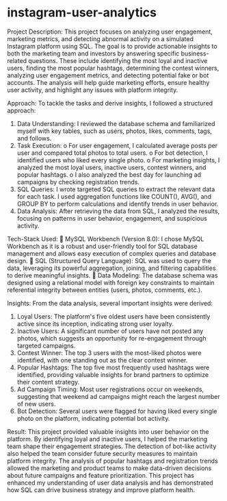 # instagram-user-analytics

Project Description: 
This project focuses on analyzing user engagement, marketing metrics, and detecting 
abnormal activity on a simulated Instagram platform using SQL. The goal is to 
provide actionable insights to both the marketing team and investors by answering 
specific business-related questions. These include identifying the most loyal and 
inactive users, finding the most popular hashtags, determining the contest winners, 
analyzing user engagement metrics, and detecting potential fake or bot accounts. The 
analysis will help guide marketing efforts, ensure healthy user activity, and highlight 
any issues with platform integrity. 

Approach: 
To tackle the tasks and derive insights, I followed a structured approach: 
1. Data Understanding: I reviewed the database schema and familiarized myself 
with key tables, such as users, photos, likes, comments, tags, and follows. 
2. Task Execution:
o For user engagement, I calculated average posts per user and compared 
total photos to total users. 
o For bot detection, I identified users who liked every single photo. 
o For marketing insights, I analyzed the most loyal users, inactive users, 
contest winners, and popular hashtags. 
o I also analyzed the best day for launching ad campaigns by checking 
registration trends. 
3. SQL Queries: I wrote targeted SQL queries to extract the relevant data for 
each task. I used aggregation functions like COUNT(), AVG(), and GROUP 
BY to perform calculations and identify trends in user behavior. 
4. Data Analysis: After retrieving the data from SQL, I analyzed the results, 
focusing on patterns in user behavior, engagement, and suspicious activity. 

Tech-Stack Used: 
 MySQL Workbench (Version 8.0): I chose MySQL Workbench as it is a 
robust and user-friendly tool for SQL database management and allows easy 
execution of complex queries and database design. 
 SQL (Structured Query Language): SQL was used to query the data, 
leveraging its powerful aggregation, joining, and filtering capabilities to derive 
meaningful insights. 
 Data Modeling: The database schema was designed using a relational model 
with foreign key constraints to maintain referential integrity between entities 
(users, photos, comments, etc.). 

Insights: 
From the data analysis, several important insights were derived: 
1. Loyal Users: The platform's five oldest users have been consistently active 
since its inception, indicating strong user loyalty. 
2. Inactive Users: A significant number of users have not posted any photos, 
which suggests an opportunity for re-engagement through targeted campaigns. 
3. Contest Winner: The top 3 users with the most-liked photos were identified, 
with one standing out as the clear contest winner. 
4. Popular Hashtags: The top five most frequently used hashtags were identified, 
providing valuable insights for brand partners to optimize their content 
strategy. 
5. Ad Campaign Timing: Most user registrations occur on weekends, suggesting 
that weekend ad campaigns might reach the largest number of new users. 
6. Bot Detection: Several users were flagged for having liked every single photo 
on the platform, indicating potential bot activity.

Result: 
This project provided valuable insights into user behavior on the platform. By 
identifying loyal and inactive users, I helped the marketing team shape their 
engagement strategies. The detection of bot-like activity also helped the team 
consider future security measures to maintain platform integrity. The analysis 
of popular hashtags and registration trends allowed the marketing and product 
teams to make data-driven decisions about future campaigns and feature 
prioritization. This project has enhanced my understanding of user data analysis 
and has demonstrated how SQL can drive business strategy and improve 
platform health.
